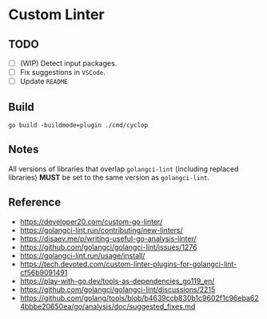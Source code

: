 # Custom Linter

## TODO

- [ ] (WIP) Detect input packages.
- [ ] Fix suggestions in `VSCode`.
- [ ] Update `README`

## Build

`go build -buildmode=plugin ./cmd/cyclop`

## Notes

All versions of libraries that overlap `golangci-lint` (including replaced libraries) **MUST** be set to the same version as `golangci-lint`.

## Reference

- <https://developer20.com/custom-go-linter/>
- <https://golangci-lint.run/contributing/new-linters/>
- <https://disaev.me/p/writing-useful-go-analysis-linter/>
- <https://github.com/golangci/golangci-lint/issues/1276>
- <https://golangci-lint.run/usage/install/>
- <https://tech.devoted.com/custom-linter-plugins-for-golangci-lint-cf56b9091491>
- <https://play-with-go.dev/tools-as-dependencies_go119_en/>
- <https://github.com/golangci/golangci-lint/discussions/2215>
- <https://github.com/golang/tools/blob/b4639ccb830b1c9602f1c96eba624bbbe20650ea/go/analysis/doc/suggested_fixes.md>

